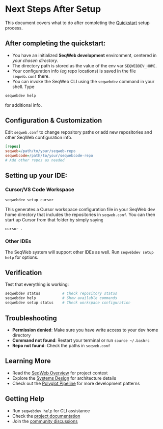 # Next Steps After Setup

This document covers what to do after completing the [Quickstart](quickstart) setup process.

## After completing the quickstart:
- You have an initialized **SeqWeb development** environment, centered in _your chosen directory_.
- The directory path is stored as the value of the env var `SEQWEBDEV_HOME`.
- Your configuration info (eg repo locations) is saved in the file `seqweb.conf` there.
- You can invoke the SeqWeb CLI using the `seqwebdev` command in your shell.  Type
```bash
seqwebdev help
```
for additional info.

## Configuration & Customization

Edit `seqweb.conf` to change repository paths or add new repositories and other SeqWeb configuration info.

```ini
[repos]
seqweb=/path/to/your/seqweb-repo
seqwebcode=/path/to/your/seqwebcode-repo
# Add other repos as needed
```

## Setting up your IDE:

### Cursor/VS Code Workspace

```bash
seqwebdev setup cursor
```

This generates a Cursor workspace configuration file in your SeqWeb dev home directory that includes the  repositories in `seqweb.conf`.  You can then start up Cursor from that folder by simply saying

```bash
cursor .
```

### Other IDEs

The SeqWeb system will support other IDEs as well.  Run `seqwebdev setup help` for options.

## Verification

Test that everything is working:

```bash
seqwebdev status          # Check repository status
seqwebdev help            # Show available commands
seqwebdev setup status    # Check workspace configuration
```


## Troubleshooting

- **Permission denied**: Make sure you have write access to your dev home directory
- **Command not found**: Restart your terminal or run `source ~/.bashrc`
- **Repo not found**: Check the paths in `seqweb.conf`

## Learning More

- Read the [SeqWeb Overview](seqweb_overview) for project context
- Explore the [Systems Design](systems_design) for architecture details
- Check out the [Polyglot Pipeline](polyglot_pipeline) for more development patterns

## Getting Help

- Run `seqwebdev help` for CLI assistance
- Check the [project documentation](https://www.seqweb.org/)
- Join the [community discussions](https://github.com/seqweb/seqweb/discussions)
